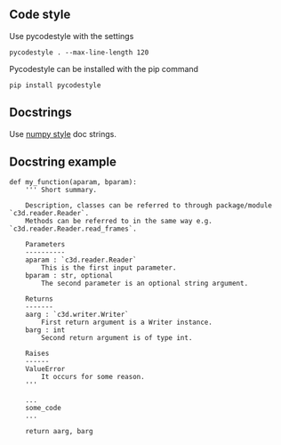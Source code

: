 Code style
----------

Use pycodestyle with the settings

    pycodestyle . --max-line-length 120

Pycodestyle can be installed with the pip command

    pip install pycodestyle

Docstrings
-----------

Use [numpy style] doc strings.

[numpy style]: https://numpydoc.readthedocs.io/en/latest/format.html#docstring-standard

Docstring example
-----------

    def my_function(aparam, bparam):
        ''' Short summary.

        Description, classes can be referred to through package/module `c3d.reader.Reader`.
        Methods can be referred to in the same way e.g. `c3d.reader.Reader.read_frames`.

        Parameters
        ----------
        aparam : `c3d.reader.Reader`
            This is the first input parameter.
        bparam : str, optional
            The second parameter is an optional string argument.

        Returns
        -------
        aarg : `c3d.writer.Writer`
            First return argument is a Writer instance.
        barg : int
            Second return argument is of type int.

        Raises
        ------
        ValueError
            It occurs for some reason.
        '''

        ...
        some_code
        ...

        return aarg, barg
